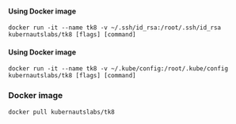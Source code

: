 #### Using Docker image

```shell
docker run -it --name tk8 -v ~/.ssh/id_rsa:/root/.ssh/id_rsa kubernautslabs/tk8 [flags] [command]
```

#### Using Docker image

```shell
docker run -it --name tk8 -v ~/.kube/config:/root/.kube/config kubernautslabs/tk8 [flags] [command]
```

### Docker image

```shell
docker pull kubernautslabs/tk8
```